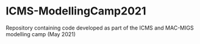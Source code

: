 # ICMS-ModellingCamp2021
Repository containing code developed as part of the ICMS and MAC-MIGS modelling camp (May 2021)
